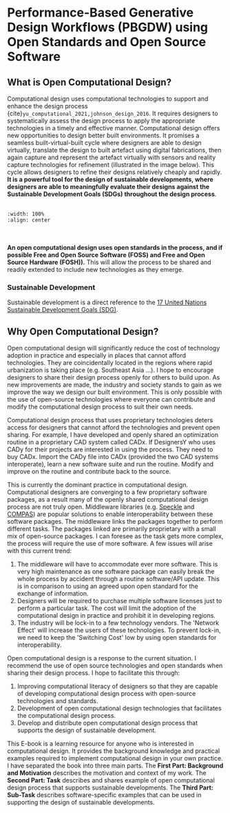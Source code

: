 # Performance-Based Generative Design Workflows (PBGDW) using Open Standards and Open Source Software

## What is Open Computational Design?
Computational design uses computational technologies to support and enhance the design process {cite}`yu_computational_2021,johnson_design_2016`. It requires designers to systematically assess the design process to apply the appropriate technologies in a timely and effective manner. Computational design offers new opportunities to design better built environments. It promises a seamless built-virtual-built cycle where designers are able to design virtually, translate the design to built artefact using digital fabrications, then again capture and represent the artefact virtually with sensors and reality capture technologies for refinement (illustrated in the image below). This cycle allows designers to refine their designs relatively cheaply and rapidly. **It is a powerful tool for the design of sustainable developments, where designers are able to meaningfully evaluate their designs against the Sustainable Development Goals (SDGs) throughout the design process**.
<br/><br/>
```{image} ../_static/digi_tech_full.gif
:width: 100%
:align: center
```
<br/><br/>
**An open computational design uses open standards in the process, and if possible Free and Open Source Software (FOSS) and Free and Open Source Hardware (FOSH)).** This will allow the process to be shared and readily extended to include new technologies as they emerge.

### Sustainable Development
Sustainable development is a direct reference to the <a href="https://sdgs.un.org/goals" target="_blank">17 United Nations Sustainable Development Goals (SDG)</a>.

## Why Open Computational Design?
Open computational design will significantly reduce the cost of technology adoption in practice and especially in places that cannot afford technologies. They are coincidentally located in the regions where rapid urbanization is taking place (e.g. Southeast Asia ...). I hope to encourage designers to share their design process openly for others to build upon. As new improvements are made, the industry and society stands to gain as we improve the way we design our built environment. This is only possible with the use of open-source technologies where everyone can contribute and modify the computational design process to suit their own needs.

Computational design process that uses proprietary technologies deters access for designers that cannot afford the technologies and prevent open sharing. For example, I have developed and openly shared an optimization routine in a proprietary CAD system called CADx. If DesignersY who uses CADy for their projects are interested in using the process. They need to buy CADx. Import the CADy file into CADx (provided the two CAD systems interoperate), learn a new software suite and run the routine. Modify and improve on the routine and contribute back to the source.

This is currently the dominant practice in computational design. Computational designers are converging to a few proprietary software packages, as a result many of the openly shared computational design process are not truly open. Middleware libraries (e.g. <a href="https://speckle.systems/" target="_blank">Speckle</a> and <a href="https://compas.dev/index.html" target="_blank">COMPAS</a>) are popular solutions to enable interoperability between these software packages. The middleware links the packages together to perform different tasks. The packages linked are primarily proprietary with a small mix of open-source packages. I can foresee as the task gets more complex, the process will require the use of more software. A few issues will arise with this current trend:

1. The middleware will have to accommodate ever more software. This is very high maintenance as one software package can easily break the whole process by accident through a routine software/API update. This is in comparison to using an agreed upon open standard for the exchange of information.
2. Designers will be required to purchase multiple software licenses just to perform a particular task. The cost will limit the adoption of the computational design in practice and prohibit it in developing regions.
3. The industry will be lock-in to a few technology vendors. The 'Network Effect' will increase the users of these technologies. To prevent lock-in, we need to keep the 'Switching Cost' low by using open standards for interoperability.

Open computational design is a response to the current situation. I recommend the use of open source technologies and open standards when sharing their design process. I hope to facilitate this through:

1. Improving computational literacy of designers so that they are capable of developing computational design process with open-source technologies and standards.
2. Development of open computational design technologies that facilitates the computational design process.
3. Develop and distribute open computational design process that supports the design of sustainable development.

This E-book is a learning resource for anyone who is interested in computational design. It provides the background knowledge and practical examples required to implement computational design in your own practice.  I have separated the book into three main parts. The **First Part: Background and Motivation** describes the motivation and context of my work. The **Second Part: Task** describes and shares example of open computational design process that supports sustainable developments. The **Third Part: Sub-Task** describes software-specific examples that can be used in supporting the design of sustainable developments.
